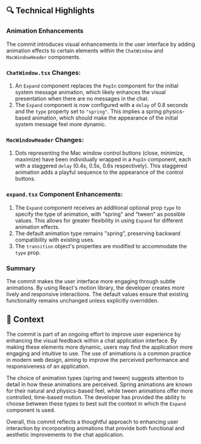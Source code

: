 ## 🔍 Technical Highlights

### Animation Enhancements
The commit introduces visual enhancements in the user interface by adding animation effects to certain elements within the `ChatWindow` and `MacWindowHeader` components.

### `ChatWindow.tsx` Changes:
1. An `Expand` component replaces the `PopIn` component for the initial system message animation, which likely enhances the visual presentation when there are no messages in the chat.
2. The `Expand` component is now configured with a `delay` of 0.8 seconds and the `type` property set to `"spring"`. This implies a spring physics-based animation, which should make the appearance of the initial system message feel more dynamic.

### `MacWindowHeader` Changes:
1. Dots representing the Mac window control buttons (close, minimize, maximize) have been individually wrapped in a `PopIn` component, each with a staggered `delay` (0.4s, 0.5s, 0.6s respectively). This staggered animation adds a playful sequence to the appearance of the control buttons.

### `expand.tsx` Component Enhancements:
1. The `Expand` component receives an additional optional prop `type` to specify the type of animation, with "spring" and "tween" as possible values. This allows for greater flexibility in using `Expand` for different animation effects.
2. The default animation type remains "spring", preserving backward compatibility with existing uses.
3. The `transition` object's properties are modified to accommodate the `type` prop.

### Summary
The commit makes the user interface more engaging through subtle animations. By using React's motion library, the developer creates more lively and responsive interactions. The default values ensure that existing functionality remains unchanged unless explicitly overridden.

## 📝 Context

The commit is part of an ongoing effort to improve user experience by enhancing the visual feedback within a chat application interface. By making these elements more dynamic, users may find the application more engaging and intuitive to use. The use of animations is a common practice in modern web design, aiming to improve the perceived performance and responsiveness of an application.

The choice of animation types (spring and tween) suggests attention to detail in how these animations are perceived. Spring animations are known for their natural and physics-based feel, while tween animations offer more controlled, time-based motion. The developer has provided the ability to choose between these types to best suit the context in which the `Expand` component is used.

Overall, this commit reflects a thoughtful approach to enhancing user interaction by incorporating animations that provide both functional and aesthetic improvements to the chat application.
